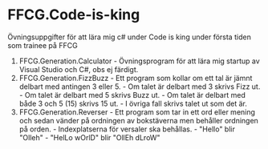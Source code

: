 # FFCG.Code-is-king
Övningsuppgifter för att lära mig c# under Code is king under första tiden som trainee på FFCG

1. FFCG.Generation.Calculator
        - Övningsprogram för att lära mig startup av Visual Studio och C#, obs ej färdigt.
2. FFCG.Generation.FizzBuzz
        - Ett program som kollar om ett tal är jämnt delbart med antingen 3 eller 5. 
        - Om talet är delbart med 3 skrivs Fizz ut.
        - Om talet är delbart med 5 skrivs Buzz ut.
        - Om talet är delbart med både 3 och 5 (15) skrivs 15 ut. 
        - I övriga fall skrivs talet ut som det är.
3. FFCG.Generation.Reverser
        - Ett program som tar in ett ord eller mening och sedan vänder på ordningen av bokstäverna men behåller ordningen på orden.
        - Indexplatserna för versaler ska behållas.
        - "Hello" blir "Olleh"
        - "HelLo wOrlD" blir "OllEh dLroW"
        
